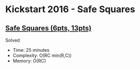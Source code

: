 # Kickstart 2016 - Safe Squares

## [Safe Squares (6pts, 13pts)](https://codingcompetitions.withgoogle.com/kickstart/round/0000000000201c0a/0000000000201d31)

Solved

* Time: 25 minutes
* Complexity: O(RC min(R,C))
* Memory: O(RC)
